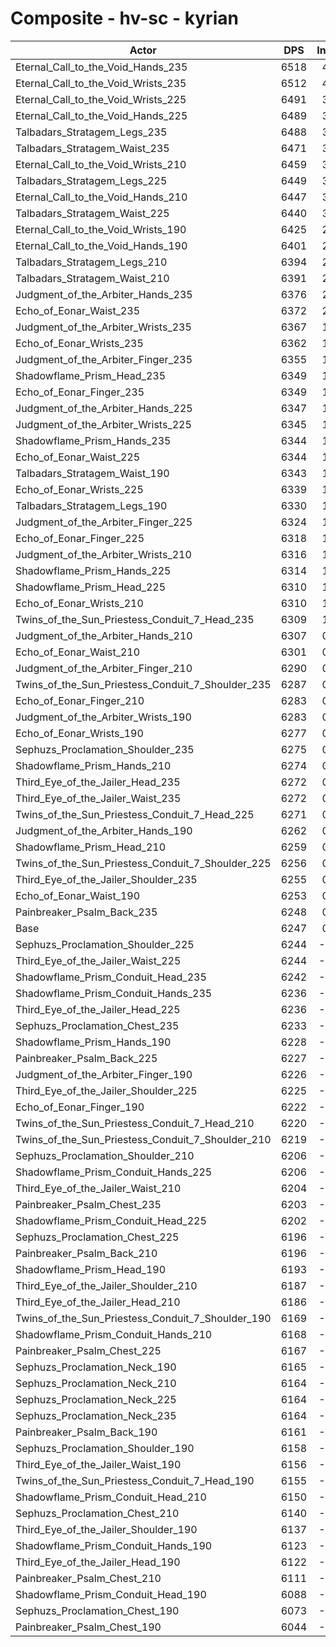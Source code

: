 # Composite - hv-sc - kyrian
| Actor | DPS | Increase |
|---|:---:|:---:|
|Eternal_Call_to_the_Void_Hands_235|6518|4.34%|
|Eternal_Call_to_the_Void_Wrists_235|6512|4.24%|
|Eternal_Call_to_the_Void_Wrists_225|6491|3.91%|
|Eternal_Call_to_the_Void_Hands_225|6489|3.88%|
|Talbadars_Stratagem_Legs_235|6488|3.86%|
|Talbadars_Stratagem_Waist_235|6471|3.58%|
|Eternal_Call_to_the_Void_Wrists_210|6459|3.40%|
|Talbadars_Stratagem_Legs_225|6449|3.24%|
|Eternal_Call_to_the_Void_Hands_210|6447|3.21%|
|Talbadars_Stratagem_Waist_225|6440|3.09%|
|Eternal_Call_to_the_Void_Wrists_190|6425|2.85%|
|Eternal_Call_to_the_Void_Hands_190|6401|2.46%|
|Talbadars_Stratagem_Legs_210|6394|2.36%|
|Talbadars_Stratagem_Waist_210|6391|2.30%|
|Judgment_of_the_Arbiter_Hands_235|6376|2.07%|
|Echo_of_Eonar_Waist_235|6372|2.01%|
|Judgment_of_the_Arbiter_Wrists_235|6367|1.93%|
|Echo_of_Eonar_Wrists_235|6362|1.84%|
|Judgment_of_the_Arbiter_Finger_235|6355|1.73%|
|Shadowflame_Prism_Head_235|6349|1.64%|
|Echo_of_Eonar_Finger_235|6349|1.63%|
|Judgment_of_the_Arbiter_Hands_225|6347|1.61%|
|Judgment_of_the_Arbiter_Wrists_225|6345|1.57%|
|Shadowflame_Prism_Hands_235|6344|1.56%|
|Echo_of_Eonar_Waist_225|6344|1.55%|
|Talbadars_Stratagem_Waist_190|6343|1.54%|
|Echo_of_Eonar_Wrists_225|6339|1.48%|
|Talbadars_Stratagem_Legs_190|6330|1.33%|
|Judgment_of_the_Arbiter_Finger_225|6324|1.23%|
|Echo_of_Eonar_Finger_225|6318|1.14%|
|Judgment_of_the_Arbiter_Wrists_210|6316|1.11%|
|Shadowflame_Prism_Hands_225|6314|1.07%|
|Shadowflame_Prism_Head_225|6310|1.02%|
|Echo_of_Eonar_Wrists_210|6310|1.01%|
|Twins_of_the_Sun_Priestess_Conduit_7_Head_235|6309|1.00%|
|Judgment_of_the_Arbiter_Hands_210|6307|0.96%|
|Echo_of_Eonar_Waist_210|6301|0.87%|
|Judgment_of_the_Arbiter_Finger_210|6290|0.69%|
|Twins_of_the_Sun_Priestess_Conduit_7_Shoulder_235|6287|0.65%|
|Echo_of_Eonar_Finger_210|6283|0.59%|
|Judgment_of_the_Arbiter_Wrists_190|6283|0.57%|
|Echo_of_Eonar_Wrists_190|6277|0.48%|
|Sephuzs_Proclamation_Shoulder_235|6275|0.45%|
|Shadowflame_Prism_Hands_210|6274|0.44%|
|Third_Eye_of_the_Jailer_Head_235|6272|0.40%|
|Third_Eye_of_the_Jailer_Waist_235|6272|0.40%|
|Twins_of_the_Sun_Priestess_Conduit_7_Head_225|6271|0.39%|
|Judgment_of_the_Arbiter_Hands_190|6262|0.24%|
|Shadowflame_Prism_Head_210|6259|0.19%|
|Twins_of_the_Sun_Priestess_Conduit_7_Shoulder_225|6256|0.15%|
|Third_Eye_of_the_Jailer_Shoulder_235|6255|0.12%|
|Echo_of_Eonar_Waist_190|6253|0.10%|
|Painbreaker_Psalm_Back_235|6248|0.02%|
|Base|6247|0.00%|
|Sephuzs_Proclamation_Shoulder_225|6244|-0.04%|
|Third_Eye_of_the_Jailer_Waist_225|6244|-0.05%|
|Shadowflame_Prism_Conduit_Head_235|6242|-0.07%|
|Shadowflame_Prism_Conduit_Hands_235|6236|-0.17%|
|Third_Eye_of_the_Jailer_Head_225|6236|-0.17%|
|Sephuzs_Proclamation_Chest_235|6233|-0.23%|
|Shadowflame_Prism_Hands_190|6228|-0.30%|
|Painbreaker_Psalm_Back_225|6227|-0.32%|
|Judgment_of_the_Arbiter_Finger_190|6226|-0.33%|
|Third_Eye_of_the_Jailer_Shoulder_225|6225|-0.36%|
|Echo_of_Eonar_Finger_190|6222|-0.39%|
|Twins_of_the_Sun_Priestess_Conduit_7_Head_210|6220|-0.42%|
|Twins_of_the_Sun_Priestess_Conduit_7_Shoulder_210|6219|-0.45%|
|Sephuzs_Proclamation_Shoulder_210|6206|-0.65%|
|Shadowflame_Prism_Conduit_Hands_225|6206|-0.66%|
|Third_Eye_of_the_Jailer_Waist_210|6204|-0.68%|
|Painbreaker_Psalm_Chest_235|6203|-0.70%|
|Shadowflame_Prism_Conduit_Head_225|6202|-0.71%|
|Sephuzs_Proclamation_Chest_225|6196|-0.81%|
|Painbreaker_Psalm_Back_210|6196|-0.82%|
|Shadowflame_Prism_Head_190|6193|-0.87%|
|Third_Eye_of_the_Jailer_Shoulder_210|6187|-0.96%|
|Third_Eye_of_the_Jailer_Head_210|6186|-0.97%|
|Twins_of_the_Sun_Priestess_Conduit_7_Shoulder_190|6169|-1.24%|
|Shadowflame_Prism_Conduit_Hands_210|6168|-1.27%|
|Painbreaker_Psalm_Chest_225|6167|-1.28%|
|Sephuzs_Proclamation_Neck_190|6165|-1.31%|
|Sephuzs_Proclamation_Neck_210|6164|-1.32%|
|Sephuzs_Proclamation_Neck_225|6164|-1.32%|
|Sephuzs_Proclamation_Neck_235|6164|-1.33%|
|Painbreaker_Psalm_Back_190|6161|-1.37%|
|Sephuzs_Proclamation_Shoulder_190|6158|-1.43%|
|Third_Eye_of_the_Jailer_Waist_190|6156|-1.45%|
|Twins_of_the_Sun_Priestess_Conduit_7_Head_190|6155|-1.47%|
|Shadowflame_Prism_Conduit_Head_210|6150|-1.55%|
|Sephuzs_Proclamation_Chest_210|6140|-1.70%|
|Third_Eye_of_the_Jailer_Shoulder_190|6137|-1.76%|
|Shadowflame_Prism_Conduit_Hands_190|6123|-1.99%|
|Third_Eye_of_the_Jailer_Head_190|6122|-2.00%|
|Painbreaker_Psalm_Chest_210|6111|-2.17%|
|Shadowflame_Prism_Conduit_Head_190|6088|-2.54%|
|Sephuzs_Proclamation_Chest_190|6073|-2.79%|
|Painbreaker_Psalm_Chest_190|6044|-3.25%|
